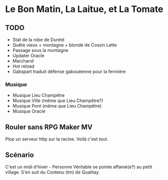 # Le Bon Matin, La Laitue, et La Tomate

## TODO

* Stat de la robe de Dureté
* Quête vieux + montagne + blonde de Cossin Lette
* Passage sous la montagne
* Updater Oracle
* Marchand
* Hot reload
* Gabspart traduit défense gabouéenne pour la fermière

### Musique

* Musique Lieu Champêtre
* Musique Ville (même que Lieu Champêtre?)
* Musique Pont (même que Lieu Champêtre)
* Musique Oracle

## Rouler sans RPG Maker MV

Plop un serveur http sur la racine. Voilà c'est tout.

## Scénario

C'est un midi d'hiver - Personne Véritable se pointe affamé(e?) au petit village.
S'en suit du Contenu (tm) de Qualitay.
